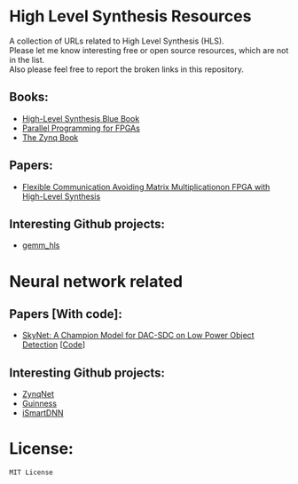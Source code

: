 # High Level Synthesis Resources
A collection of URLs related to High Level Synthesis (HLS). <br>
Please let me know interesting free or open source resources, which are not in the list. <br>
Also please feel free to report the broken links in this repository. <br>

## Books:
- [High-Level Synthesis Blue Book](https://www.eet.bme.hu/~timar/data/hls_bluebook_uv.pdf)
- [Parallel Programming for FPGAs](https://arxiv.org/abs/1805.03648)
- [The Zynq Book](http://www.zynqbook.com/)

## Papers:
- [Flexible Communication Avoiding Matrix Multiplicationon FPGA with High-Level Synthesis](https://spcl.inf.ethz.ch/Publications/.pdf/gemm-fpga.pdf)

## Interesting Github projects:
- [gemm_hls](https://github.com/spcl/gemm_hls)

# Neural network related

## Papers [With code]:
- [SkyNet: A Champion Model for DAC-SDC on Low Power Object Detection](https://arxiv.org/pdf/1906.10327.pdf) [[Code](https://github.com/TomG008/SkyNet)]

## Interesting Github projects:
- [ZynqNet](https://github.com/dgschwend/zynqnet) 
- [Guinness](https://github.com/HirokiNakahara/GUINNESS)
- [iSmartDNN](https://github.com/onioncc/iSmartDNN)

# License:
```
MIT License
```
